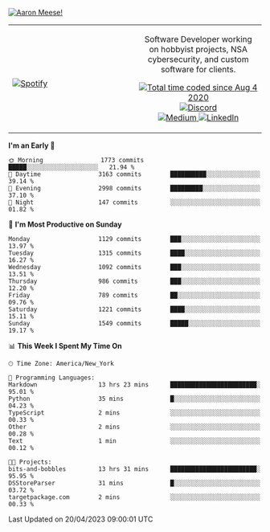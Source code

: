 [![Aaron Meese!](https://user-images.githubusercontent.com/17814535/88975338-a2aabf00-d27f-11ea-963f-8a19608716b4.png)](https://github.com/ajmeese7/readme-ascii "README ASCII")

<!-- Modified from project here: https://github.com/novatorem/novatorem -->
<table width="100%">
  <tr>
  <td width="50%">

&nbsp; <br> [![Spotify](https://ajmeese7.vercel.app/api/spotify)](https://open.spotify.com/user/ajmeese)

  </td>
  <td width="50%">
    <p align="center">
    Software Developer working on hobbyist projects, NSA cybersecurity, and custom software for clients.
    </p>
    <p align="center">
      <a href="https://wakatime.com/@f726891d-3b02-46cd-9b60-e8c59f9e2b14">
        <img src="https://wakatime.com/badge/user/f726891d-3b02-46cd-9b60-e8c59f9e2b14.svg" alt="Total time coded since Aug 4 2020" title="WakaTime" />
      </a>
      <a href="http://link.aaronmeese.com/discord">
        <img src="https://img.shields.io/badge/discord-ajmeese7%234835-369?style=flat-square&logo=discord&logoColor=white&color=purple" alt="Discord" title="Discord">
      </a>
      <br />
      <a href="https://link.aaronmeese.com/medium">
        <img src="https://img.shields.io/badge/medium-ajmeese7-1DB954?style=flat-square&logo=medium&logoColor=white" alt="Medium" title="Medium">
      </a>
      <a href="https://link.aaronmeese.com/linkedin">
        <img src="https://img.shields.io/badge/linkedIn-aaronmeese-1DB954?style=flat-square&logo=linkedin&logoColor=white&color=blue" alt="LinkedIn" title="LinkedIn">
      </a>
    </p>
  </td>

</table>

[//]: <> (The `&nbsp;` is to have Aphelion take up more space)

<!--START_SECTION:waka-->
**I'm an Early 🐤** 

```text
🌞 Morning                1773 commits        █████░░░░░░░░░░░░░░░░░░░░   21.94 % 
🌆 Daytime                3163 commits        ██████████░░░░░░░░░░░░░░░   39.14 % 
🌃 Evening                2998 commits        █████████░░░░░░░░░░░░░░░░   37.10 % 
🌙 Night                  147 commits         ░░░░░░░░░░░░░░░░░░░░░░░░░   01.82 % 
```
📅 **I'm Most Productive on Sunday** 

```text
Monday                   1129 commits        ███░░░░░░░░░░░░░░░░░░░░░░   13.97 % 
Tuesday                  1315 commits        ████░░░░░░░░░░░░░░░░░░░░░   16.27 % 
Wednesday                1092 commits        ███░░░░░░░░░░░░░░░░░░░░░░   13.51 % 
Thursday                 986 commits         ███░░░░░░░░░░░░░░░░░░░░░░   12.20 % 
Friday                   789 commits         ██░░░░░░░░░░░░░░░░░░░░░░░   09.76 % 
Saturday                 1221 commits        ████░░░░░░░░░░░░░░░░░░░░░   15.11 % 
Sunday                   1549 commits        █████░░░░░░░░░░░░░░░░░░░░   19.17 % 
```


📊 **This Week I Spent My Time On** 

```text
🕑︎ Time Zone: America/New_York

💬 Programming Languages: 
Markdown                 13 hrs 23 mins      ████████████████████████░   95.01 % 
Python                   35 mins             █░░░░░░░░░░░░░░░░░░░░░░░░   04.23 % 
TypeScript               2 mins              ░░░░░░░░░░░░░░░░░░░░░░░░░   00.33 % 
Other                    2 mins              ░░░░░░░░░░░░░░░░░░░░░░░░░   00.28 % 
Text                     1 min               ░░░░░░░░░░░░░░░░░░░░░░░░░   00.12 % 

🐱‍💻 Projects: 
bits-and-bobbles         13 hrs 31 mins      ████████████████████████░   95.95 % 
DSStoreParser            31 mins             █░░░░░░░░░░░░░░░░░░░░░░░░   03.72 % 
targetpackage.com        2 mins              ░░░░░░░░░░░░░░░░░░░░░░░░░   00.33 % 
```


 Last Updated on 20/04/2023 09:00:01 UTC
<!--END_SECTION:waka-->
